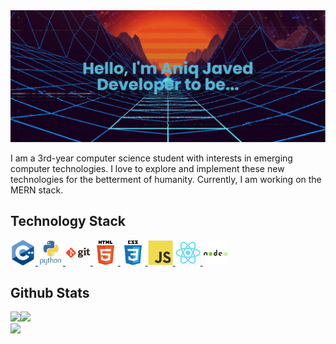 <img src="banner.png"/>

I am a 3rd-year computer science student with  interests in emerging computer technologies. I love to explore and implement these new technologies for the betterment of humanity. Currently, I am working on the MERN stack.


<h2>Technology Stack</h2>
<p align="left">
  <a href="https://www.w3schools.com/cpp/" target="_blank"> 
    <img src="https://github.com/devicons/devicon/blob/master/icons/cplusplus/cplusplus-original.svg" alt="cplusplus" width="40" height="40"/> 
  </a> 
  <a href="https://www.python.org" target="_blank"> 
    <img src="https://github.com/devicons/devicon/blob/master/icons/python/python-original-wordmark.svg" alt="python" width="40" height="40"/> 
  </a> 
  <a href="https://git-scm.com/" target="_blank"> 
    <img src="https://github.com/devicons/devicon/blob/master/icons/git/git-original-wordmark.svg" alt="git" width="40" height="40"/> 
  </a> 
  <a href="https://www.w3.org/html/" target="_blank"> 
    <img src="https://github.com/devicons/devicon/blob/master/icons/html5/html5-original-wordmark.svg" alt="html5" width="40" height="40"/> 
  </a> 
  <a href="https://www.w3schools.com/css/" target="_blank"> 
    <img src="https://github.com/devicons/devicon/blob/master/icons/css3/css3-original-wordmark.svg" alt="css3" width="40" height="40"/> 
  </a> 
  <a href="https://www.javascript.com/" target="_blank"> 
    <img src="https://github.com/devicons/devicon/blob/master/icons/javascript/javascript-original.svg" alt="javascript" width="40" height="40"/> 
  </a> 
  <a href="https://reactjs.org/" target="_blank"> 
    <img src="https://github.com/devicons/devicon/blob/master/icons/react/react-original.svg" alt="react" width="40" height="40"/> 
  </a> 
  <a href="https://nodejs.org/en/" target="_blank"> 
    <img src="https://github.com/devicons/devicon/blob/master/icons/nodejs/nodejs-original-wordmark.svg" alt="node" width="40" height="40"/> 
  </a> 
</p>


<h2>Github Stats</h2>


<div style="display: flex;>
  <a href="https://github.com/aniqjaved/github-readme-stats">
    <img src="https://github-readme-stats.vercel.app/api?username=aniqjaved&show_icons=true&theme=github_dark" style="max-width: 20% !important;" />
  </a>
  <a href="https://github.com/aniqjaved/convoychat">
    <img src="https://github-readme-stats.vercel.app/api/top-langs/?username=aniqjaved&theme=github_dark&langs_count=8&layout=compact" />
  </a>
</div>


<a href="https://git.io/streak-stats">
  <img src="http://github-readme-streak-stats.herokuapp.com?user=aniqjaved&theme=github-dark" />
</a>

